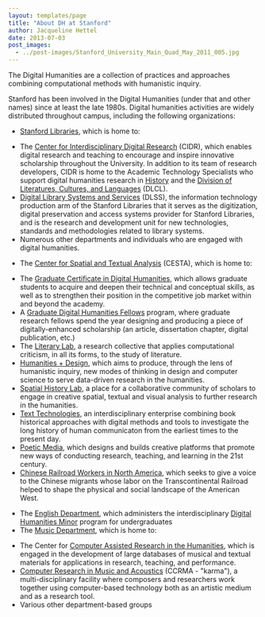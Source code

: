 ```yaml
---
layout: templates/page
title: "About DH at Stanford"
author: Jacqueline Hettel
date: 2013-07-03
post_images:
  - ../post-images/Stanford_University_Main_Quad_May_2011_005.jpg
---
```


The Digital Humanities are a collection of practices and approaches combining computational methods with humanistic inquiry.


Stanford has been involved in the Digital Humanities (under that and other names) since at least the late 1980s. Digital humanities activities are widely distributed throughout campus, including the following organizations:


* [Stanford Libraries](http://library.stanford.edu/), which is home to:
+ The [Center for Interdisciplinary Digital Research](http://library.stanford.edu/research/cidr) (CIDR), which enables digital research and teaching to encourage and inspire innovative scholarship throughout the University. In addition to its team of research developers, CIDR is home to the Academic Technology Specialists who support digital humanities research in [History](https://history.stanford.edu/) and the [Division of Literatures, Cultures, and Languages](https://dlcl.stanford.edu/) (DLCL).
+ [Digital Library Systems and Services](https://library.stanford.edu/department/digital-library-systems-and-services-dlss) (DLSS), the information technology production arm of the Stanford Libraries that it serves as the digitization, digital preservation and access systems provider for Stanford Libraries, and is the research and development unit for new technologies, standards and methodologies related to library systems.
+ Numerous other departments and individuals who are engaged with digital humanities.
* The [Center for Spatial and Textual Analysis](http://cesta.stanford.edu) (CESTA), which is home to:
+ The [Graduate Certificate in Digital Humanities](https://cesta.stanford.edu/programs/graduate-programs/graduate-certificate-digital-humanities), which allows graduate students to acquire and deepen their technical and conceptual skills, as well as to strengthen their position in the competitive job market within and beyond the academy.
+ A [Graduate Digital Humanities Fellows](https://cesta.stanford.edu/student-programs/graduate-programs/digital-humanities-graduate-research-fellows) program, where graduate research fellows spend the year designing and producing a piece of digitally-enhanced scholarship (an article, dissertation chapter, digital publication, etc.)
+ The [Literary Lab](https://litlab.stanford.edu/), a research collective that applies computational criticism, in all its forms, to the study of literature.
+ [Humanities + Design](http://hdlab.stanford.edu), which aims to produce, through the lens of humanistic inquiry, new modes of thinking in design and computer science to serve data-driven research in the humanities.
+ [Spatial History Lab](http://spatialhistory.stanford.edu), a place for a collaborative community of scholars to engage in creative spatial, textual and visual analysis to further research in the humanities.
+ [Text Technologies](https://texttechnologies.stanford.edu/), an interdisciplinary enterprise combining book historical approaches with digital methods and tools to investigate the long history of human communicaton from the earliest times to the present day.
+ [Poetic Media](https://poeticmedia.stanford.edu/), which designs and builds creative platforms that promote new ways of conducting research, teaching, and learning in the 21st century.
+ [Chinese Railroad Workers in North America](https://cesta.stanford.edu/projects-labs/core-research-groups/chinese-railroad-workers-north-america), which seeks to give a voice to the Chinese migrants whose labor on the Transcontinental Railroad helped to shape the physical and social landscape of the American West.
* The [English Department](https://english.stanford.edu/), which administers the interdisciplinary [Digital Humanities Minor](https://dhminor.stanford.edu/) program for undergraduates
* The [Music Department](https://music.stanford.edu/), which is home to:
+ The Center for [Computer Assisted Research in the Humanities](http://ccarh.stanford.edu), which is engaged in the development of large databases of musical and textual materials for applications in research, teaching, and performance.
+ [Computer Research in Music and Acoustics](http://ccrma.stanford.edu) (CCRMA - "karma"), a multi-disciplinary facility where composers and researchers work together using computer-based technology both as an artistic medium and as a research tool.
+ Various other department-based groups

